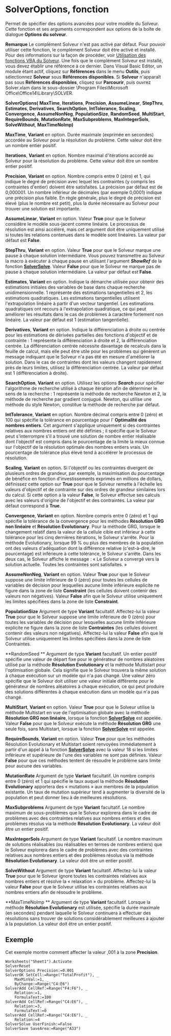 
# SolverOptions, fonction

Permet de spécifier des options avancées pour votre modèle du Solveur. Cette fonction et ses arguments correspondent aux options de la boîte de dialogue  **Options du solveur**.
 


 **Remarque**  Le complément Solveur n'est pas activé par défaut. Pour pouvoir utiliser cette fonction, le complément Solveur doit être activé et installé. Pour des informations sur la façon de procéder, voir [Utilisation des fonctions VBA du Solveur](37d0aa49-2e5c-5efe-1c69-b5168af1f231.md). Une fois que le complément Solveur est installé, vous devez établir une référence à ce dernier. Dans Visual Basic Editor, un module étant actif, cliquez sur  **Références** dans le menu **Outils**, puis sélectionnez  **Solveur** sous **Références disponibles**. Si  **Solveur** n'apparaît pas sous **Références disponibles**, cliquez sur  **Parcourir**, puis ouvrez Solver.xlam dans le sous-dossier \Program Files\Microsoft Office\Office14\Library\SOLVER.
 


 **SolverOptions(** **MaxTime**, **Iterations**, **Precision**, **AssumeLinear**, **StepThru**, **Estimates**, **Derivatives**, **SearchOption**, **IntTolerance**, **Scaling**, **Convergence**, **AssumeNonNeg**, **PopulationSize**, **RandomSeed**, **MultiStart**, **RequireBounds**, **MutationRate**, **MaxSubproblems**, **MaxIntegerSols**, **SolveWithout**, **MaxTimeNoImp)**
 

 **MaxTime**, **Variant** en option. Durée maximale (exprimée en secondes) accordée au Solveur pour la résolution du problème. Cette valeur doit être un nombre entier positif.
 
 **Iterations**, **Variant** en option. Nombre maximal d'itérations accordé au Solveur pour la résolution du problème. Cette valeur doit être un nombre entier positif.
 
 **Precision**, **Variant** en option. Nombre compris entre 0 (zéro) et 1, qui indique le degré de précision avec lequel les contraintes (y compris les contraintes d'entier) doivent être satisfaites. La précision par défaut est de 0,000001. Un nombre inférieur de décimales (par exemple 0,0001) indique une précision plus faible. En règle générale, plus le degré de précision est élevé (plus le nombre est petit), plus la durée nécessaire au Solveur pour trouver une solution est importante.
 
 **AssumeLinear**, **Variant** en option. Valeur **True** pour que le Solveur considère le modèle sous-jacent comme linéaire. Le processus de résolution est ainsi accéléré, mais cet argument doit être uniquement utilisé si toutes les relations contenues dans le modèle sont linéaires. La valeur par défaut est **False**.
 
 **StepThru**, **Variant** en option. Valeur **True** pour que le Solveur marque une pause à chaque solution intermédiaire. Vous pouvez transmettre au Solveur la macro à exécuter à chaque pause en utilisant l'argument ***ShowRef*** de la fonction **[SolverSolve](40ef53c8-ff54-bdc8-9f8b-bf9a4445ce51.md)**. Valeur **False** pour que le Solveur ne marque pas de pause à chaque solution intermédiaire. La valeur par défaut est **False**.
 
 **Estimates**, **Variant** en option. Indique la démarche utilisée pour obtenir des estimations initiales des variables de base dans chaque recherche unidimensionnelle. 1 représente des estimations tangentielles et 2, les estimations quadratiques. Les estimations tangentielles utilisent l'extrapolation linéaire à partir d'un vecteur tangentiel. Les estimations quadratiques ont recours à l'extrapolation quadratique, ce qui peut améliorer les résultats dans le cas de problèmes à caractère fortement non linéaire. La valeur par défaut est 1 (estimation tangentielle).
 
 **Derivatives**, **Variant** en option. Indique la différenciation à droite ou centrée pour les estimations de dérivées partielles des fonctions d'objectif et de contrainte : 1 représente la différenciation à droite et 2, la différenciation centrée. La différenciation centrée nécessite davantage de recalculs dans la feuille de calcul, mais elle peut être utile pour les problèmes qui génèrent un message indiquant que le Solveur n'a pas été en mesure d'améliorer la solution. Dans le cas de contraintes dont les valeurs changent rapidement près de leurs limites, utilisez la différenciation centrée. La valeur par défaut est 1 (différenciation à droite).
 
 **SearchOption**, **Variant** en option. Utilisez les options ***Search*** pour spécifier l'algorithme de recherche utilisé à chaque itération afin de déterminer le sens de la recherche : 1 représente la méthode de recherche Newton et 2, la méthode de recherche par gradient conjugué. Newton, qui utilise une méthode du style Newton, constitue la méthode de recherche par défaut.
 
 **IntTolerance**, **Variant** en option. Nombre décimal compris entre 0 (zéro) et 100 qui spécifie la tolérance en pourcentage pour l' **Optimalité des nombres entiers**. Cet argument s'applique uniquement si des contraintes relatives aux nombres entiers ont été définies ; il spécifie que le Solveur peut s'interrompre s'il a trouvé une solution de nombre entier réalisable dont l'objectif est compris dans le pourcentage de la limite la mieux connue sur l'objectif de la résolution optimale des nombres entiers vrais. Un pourcentage de tolérance plus élevé tend à accélérer le processus de résolution.
 
 **Scaling**, **Variant** en option. Si l'objectif ou les contraintes divergent de plusieurs ordres de grandeur, par exemple, la maximisation du pourcentage de bénéfice en fonction d'investissements exprimés en millions de dollars, définissez cette option sur **True** pour que le Solveur remette à l'échelle les valeurs d'objectif et de contrainte sur des ordres de grandeur similaires lors du calcul. Si cette option a la valeur **False**, le Solveur effectue ses calculs avec les valeurs d'origine de l'objectif et des contraintes. La valeur par défaut correspond à **True**.
 
 **Convergence**, **Variant** en option. Nombre compris entre 0 (zéro) et 1 qui spécifie la tolérance de la convergence pour les méthodes **Résolution GRG non linéaire** et **Résolution Evolutionary**. Pour la méthode GRG, lorsque le changement relatif dans la valeur de la cellule cible est inférieur à cette tolérance pour les cinq dernières itérations, le Solveur s'arrête. Pour la méthode Evolutionary, lorsque 99 % ou plus des membres de la population ont des valeurs d'adéquation dont la différence relative (c'est-à-dire, le pourcentage) est inférieure à cette tolérance, le Solveur s'arrête. Dans les deux cas, le Solveur affiche le message : « Le Solveur a convergé vers la solution actuelle. Toutes les contraintes sont satisfaites. »
 
 **AssumeNonNeg**, **Variant** en option. Valeur **True** pour que le Solveur suppose une limite inférieure de 0 (zéro) pour toutes les cellules de variables de décision pour lesquelles aucune limite inférieure explicite ne figure dans la zone de liste **Constraint** (les cellules doivent contenir des valeurs non négatives). Valeur **False** afin que le Solveur utilise uniquement les limites spécifiées dans la zone de liste **Constraint**.
 
 **PopulationSize** Argument de type **Variant** facultatif. Affectez-lui la valeur **True** pour que le Solveur suppose une limite inférieure de 0 (zéro) pour toutes les variables de décision pour lesquelles aucune limite inférieure explicite ne figure dans la zone de liste **Contraintes** (les cellules doivent contenir des valeurs non négatives). Affectez-lui la valeur **False** afin que le Solveur utilise uniquement les limites spécifiées dans la zone de liste Contraintes.
 
 **RandomSeed ** Argument de type **Variant** facultatif. Un entier positif spécifie une valeur de départ fixe pour le générateur de nombres aléatoires utilisé par la méthode **Résolution Evolutionary** et la méthode Multistart pour l'optimisation globale. Cela signifie que le Solveur trouvera la même solution à chaque exécution sur un modèle qui n'a pas changé. Une valeur zéro spécifie que le Solveur doit utiliser une valeur initiale différente pour le générateur de nombres aléatoires à chaque exécution, ce qui peut produire des solutions différentes à chaque exécution dans un modèle qui n'a pas changé.
 
 **MultiStart**, **Variant** en option. Valeur **True** pour que le Solveur utilise la méthode Multistart en vue de l'optimisation globale avec la méthode **Résolution GRG non linéaire**, lorsque la fonction **[SolverSolve](40ef53c8-ff54-bdc8-9f8b-bf9a4445ce51.md)** est appelée. Valeur **False** pour que le Solveur exécute la méthode **Résolution GRG** une seule fois, sans Multistart, lorsque la fonction **[SolverSolve](40ef53c8-ff54-bdc8-9f8b-bf9a4445ce51.md)** est appelée.
 
 **RequireBounds**, **Variant** en option. Valeur **True** pour que les méthodes Résolution Evolutionary et Multistart soient renvoyées immédiatement à partir d'un appel à la fonction **[SolverSolve](40ef53c8-ff54-bdc8-9f8b-bf9a4445ce51.md)** avec la valeur 18 si les limites inférieure et supérieure de l'une des variables ne sont pas définies. Valeur **False** pour que ces méthodes tentent de résoudre le problème sans limite pour aucune des variables.
 
 **MutationRate** Argument de type **Variant** facultatif. Un nombre compris entre 0 (zéro) et 1 qui spécifie le taux auquel la méthode **Résolution Evolutionary** apportera des « mutations » aux membres de la population existante. Un taux de mutation supérieur tend à augmenter la diversité de la population et peut donner lieu à de meilleures résolutions.
 
 **MaxSubproblems** Argument de type **Variant** facultatif. Le nombre maximum de sous-problèmes que le Solveur explorera dans le cadre de problèmes avec des contraintes relatives aux nombres entiers et des problèmes résolus via la méthode **Résolution Evolutionary**. La valeur doit être un entier positif.
 
 **MaxIntegerSols** Argument de type **Variant** facultatif. Le nombre maximum de solutions réalisables (ou réalisables en termes de nombres entiers) que le Solveur explorera dans le cadre de problèmes avec des contraintes relatives aux nombres entiers et des problèmes résolus via la méthode **Résolution Evolutionary**. La valeur doit être un entier positif.
 
 **SolveWithout** Argument de type **Variant** facultatif. Affectez-lui la valeur **True** pour que le Solveur ignore toutes les contraintes relatives aux nombres entiers et résolve la « relaxation » du problème. Affectez-lui la valeur **False** pour que le Solveur utilise les contraintes relatives aux nombres entiers afin de résoudre le problème.
 
 **MaxTimeNoImp ** Argument de type **Variant** facultatif. Lorsque la méthode **Résolution Evolutionary** est utilisée, spécifie la durée maximale (en secondes) pendant laquelle le Solveur continuera à effectuer des résolutions sans trouver de solutions considérablement meilleures à ajouter à la population. La valeur doit être un entier positif.
 

## Exemple

Cet exemple montre comment affecter la valeur ,001 à la zone  **Precision**.
 

 

```
Worksheets("Sheet1").Activate 
SolverReset 
SolverOptions Precision:=0.001 
SolverOK SetCell:=Range("TotalProfit"), _ 
    MaxMinVal:=1, _ 
    ByChange:=Range("C4:E6") 
SolverAdd CellRef:=Range("F4:F6"), _ 
    Relation:=1, _ 
    FormulaText:=100 
SolverAdd CellRef:=Range("C4:E6"), _ 
    Relation:=3, _ 
    FormulaText:=0 
SolverAdd CellRef:=Range("C4:E6"), _ 
    Relation:=4 
SolverSolve UserFinish:=False 
SolverSave SaveArea:=Range("A33")
```

